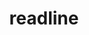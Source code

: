 ---
title: "readline"
layout: cache
categories: [package, v0.22.2]
meta: {"versions": ["8.2"], "compilers": ["apple-clang@=15.0.0", "cce@=15.0.1", "gcc@=10.2.1", "gcc@=11.1.0", "gcc@=11.4.0", "gcc@=12.3.0", "gcc@=7.3.1", "gcc@=7.5.0", "gcc@=9.4.0", "oneapi@=2023.2.0", "oneapi@=2024.0.0"], "oss": ["amzn2", "centos7", "rhel8", "ubuntu18.04", "ubuntu20.04", "ubuntu22.04", "ventura"], "platforms": ["darwin", "linux"], "targets": ["aarch64", "neoverse_n1", "neoverse_v1", "neoverse_v2", "ppc64le", "x86_64_v3", "x86_64_v4", "zen4"], "stacks": ["aws-isc", "aws-isc-aarch64", "aws-pcluster-neoverse_v1", "aws-pcluster-x86_64_v4", "build_systems", "data-vis-sdk", "developer-tools", "developer-tools-manylinux2014", "e4s", "e4s-cray-rhel", "e4s-neoverse-v2", "e4s-neoverse_v1", "e4s-oneapi", "e4s-power", "e4s-rocm-external", "ml-darwin-aarch64-mps", "ml-linux-x86_64-cpu", "ml-linux-x86_64-cuda", "radiuss", "radiuss-aws", "radiuss-aws-aarch64", "root", "tutorial"], "num_specs": 18, "num_specs_by_stack": {"ml-darwin-aarch64-mps": 1, "root": 18, "radiuss-aws-aarch64": 2, "aws-isc-aarch64": 2, "radiuss-aws": 1, "aws-isc": 1, "radiuss": 1, "developer-tools": 1, "build_systems": 1, "e4s-cray-rhel": 1, "aws-pcluster-neoverse_v1": 2, "aws-pcluster-x86_64_v4": 2, "developer-tools-manylinux2014": 1, "e4s-power": 1, "data-vis-sdk": 1, "e4s-neoverse_v1": 1, "e4s-neoverse-v2": 1, "e4s-rocm-external": 1, "ml-linux-x86_64-cuda": 1, "tutorial": 2, "ml-linux-x86_64-cpu": 1, "e4s": 1, "e4s-oneapi": 1}}
spec_details: [{"hash": "fdeaxd6jmya663vmy2ymp2vqbq7447dz", "compiler": "apple-clang@=15.0.0", "versions": ["8.2"], "os": "ventura", "platform": "darwin", "target": "aarch64", "variants": ["build_system=autotools", "patches=bbf97f1"], "stacks": ["ml-darwin-aarch64-mps", "root"], "size": "-", "tarball": "https://binaries.spack.io/v0.22.2/build_cache/darwin-ventura-aarch64/apple-clang-15.0.0/readline-8.2/darwin-ventura-aarch64-apple-clang-15.0.0-readline-8.2-fdeaxd6jmya663vmy2ymp2vqbq7447dz.spack"}, {"hash": "bm6fgwo4nhs65viez3yyukevvm3xagko", "compiler": "gcc@=7.3.1", "versions": ["8.2"], "os": "amzn2", "platform": "linux", "target": "aarch64", "variants": ["build_system=autotools", "patches=bbf97f1"], "stacks": ["radiuss-aws-aarch64", "root", "aws-isc-aarch64"], "size": "-", "tarball": "https://binaries.spack.io/v0.22.2/build_cache/linux-amzn2-aarch64/gcc-7.3.1/readline-8.2/linux-amzn2-aarch64-gcc-7.3.1-readline-8.2-bm6fgwo4nhs65viez3yyukevvm3xagko.spack"}, {"hash": "c3tyvck55rcpcfvlt2rumvzaiamky3hj", "compiler": "gcc@=7.3.1", "versions": ["8.2"], "os": "amzn2", "platform": "linux", "target": "neoverse_n1", "variants": ["build_system=autotools", "patches=bbf97f1"], "stacks": ["radiuss-aws-aarch64", "root", "aws-isc-aarch64"], "size": "-", "tarball": "https://binaries.spack.io/v0.22.2/build_cache/linux-amzn2-neoverse_n1/gcc-7.3.1/readline-8.2/linux-amzn2-neoverse_n1-gcc-7.3.1-readline-8.2-c3tyvck55rcpcfvlt2rumvzaiamky3hj.spack"}, {"hash": "kyyndbuju5nfelnvqqeqomuvevxqwuyu", "compiler": "gcc@=7.3.1", "versions": ["8.2"], "os": "amzn2", "platform": "linux", "target": "x86_64_v3", "variants": ["build_system=autotools", "patches=bbf97f1"], "stacks": ["radiuss-aws", "root", "aws-isc"], "size": "-", "tarball": "https://binaries.spack.io/v0.22.2/build_cache/linux-amzn2-x86_64_v3/gcc-7.3.1/readline-8.2/linux-amzn2-x86_64_v3-gcc-7.3.1-readline-8.2-kyyndbuju5nfelnvqqeqomuvevxqwuyu.spack"}, {"hash": "wkomcv4qlcqnanwhwpev7abgkn5qxgpj", "compiler": "gcc@=7.5.0", "versions": ["8.2"], "os": "ubuntu18.04", "platform": "linux", "target": "x86_64_v3", "variants": ["build_system=autotools", "patches=bbf97f1"], "stacks": ["radiuss", "developer-tools", "root", "build_systems"], "size": "-", "tarball": "https://binaries.spack.io/v0.22.2/build_cache/linux-ubuntu18.04-x86_64_v3/gcc-7.5.0/readline-8.2/linux-ubuntu18.04-x86_64_v3-gcc-7.5.0-readline-8.2-wkomcv4qlcqnanwhwpev7abgkn5qxgpj.spack"}, {"hash": "vh4rygtug7plyw6uu354glypyzbkadgs", "compiler": "cce@=15.0.1", "versions": ["8.2"], "os": "rhel8", "platform": "linux", "target": "zen4", "variants": ["build_system=autotools", "patches=bbf97f1"], "stacks": ["e4s-cray-rhel", "root"], "size": "-", "tarball": "https://binaries.spack.io/v0.22.2/build_cache/linux-rhel8-zen4/cce-15.0.1/readline-8.2/linux-rhel8-zen4-cce-15.0.1-readline-8.2-vh4rygtug7plyw6uu354glypyzbkadgs.spack"}, {"hash": "4nzqarjmhjratrl3lgegnnzledq257f2", "compiler": "gcc@=12.3.0", "versions": ["8.2"], "os": "amzn2", "platform": "linux", "target": "neoverse_n1", "variants": ["build_system=autotools", "patches=bbf97f1"], "stacks": ["aws-pcluster-neoverse_v1", "root"], "size": "-", "tarball": "https://binaries.spack.io/v0.22.2/build_cache/linux-amzn2-neoverse_n1/gcc-12.3.0/readline-8.2/linux-amzn2-neoverse_n1-gcc-12.3.0-readline-8.2-4nzqarjmhjratrl3lgegnnzledq257f2.spack"}, {"hash": "bkk676cfahuhl4iaxxddrog5ikxre7yy", "compiler": "gcc@=12.3.0", "versions": ["8.2"], "os": "amzn2", "platform": "linux", "target": "neoverse_v1", "variants": ["build_system=autotools", "patches=bbf97f1"], "stacks": ["aws-pcluster-neoverse_v1", "root"], "size": "-", "tarball": "https://binaries.spack.io/v0.22.2/build_cache/linux-amzn2-neoverse_v1/gcc-12.3.0/readline-8.2/linux-amzn2-neoverse_v1-gcc-12.3.0-readline-8.2-bkk676cfahuhl4iaxxddrog5ikxre7yy.spack"}, {"hash": "t4cb5jfcbxww3ys2qfrtpgeogg6d2r5i", "compiler": "oneapi@=2023.2.0", "versions": ["8.2"], "os": "amzn2", "platform": "linux", "target": "x86_64_v3", "variants": ["build_system=autotools", "patches=bbf97f1"], "stacks": ["aws-pcluster-x86_64_v4", "root"], "size": "-", "tarball": "https://binaries.spack.io/v0.22.2/build_cache/linux-amzn2-x86_64_v3/oneapi-2023.2.0/readline-8.2/linux-amzn2-x86_64_v3-oneapi-2023.2.0-readline-8.2-t4cb5jfcbxww3ys2qfrtpgeogg6d2r5i.spack"}, {"hash": "7bbgs6q4bawjacdnnnn47ijyfbuy3olk", "compiler": "oneapi@=2023.2.0", "versions": ["8.2"], "os": "amzn2", "platform": "linux", "target": "x86_64_v4", "variants": ["build_system=autotools", "patches=bbf97f1"], "stacks": ["aws-pcluster-x86_64_v4", "root"], "size": "-", "tarball": "https://binaries.spack.io/v0.22.2/build_cache/linux-amzn2-x86_64_v4/oneapi-2023.2.0/readline-8.2/linux-amzn2-x86_64_v4-oneapi-2023.2.0-readline-8.2-7bbgs6q4bawjacdnnnn47ijyfbuy3olk.spack"}, {"hash": "p3r43xgipmgcam7wjtapg3kambkl7nye", "compiler": "gcc@=10.2.1", "versions": ["8.2"], "os": "centos7", "platform": "linux", "target": "x86_64_v3", "variants": ["build_system=autotools", "patches=bbf97f1"], "stacks": ["developer-tools-manylinux2014", "root"], "size": "-", "tarball": "https://binaries.spack.io/v0.22.2/build_cache/linux-centos7-x86_64_v3/gcc-10.2.1/readline-8.2/linux-centos7-x86_64_v3-gcc-10.2.1-readline-8.2-p3r43xgipmgcam7wjtapg3kambkl7nye.spack"}, {"hash": "6kijldvqxasa7mcti7znhf2446erj5om", "compiler": "gcc@=9.4.0", "versions": ["8.2"], "os": "ubuntu20.04", "platform": "linux", "target": "ppc64le", "variants": ["build_system=autotools", "patches=bbf97f1"], "stacks": ["e4s-power", "root"], "size": "-", "tarball": "https://binaries.spack.io/v0.22.2/build_cache/linux-ubuntu20.04-ppc64le/gcc-9.4.0/readline-8.2/linux-ubuntu20.04-ppc64le-gcc-9.4.0-readline-8.2-6kijldvqxasa7mcti7znhf2446erj5om.spack"}, {"hash": "rx7lmth5rlsw7we73ddjbprakywpm3rh", "compiler": "gcc@=11.1.0", "versions": ["8.2"], "os": "ubuntu20.04", "platform": "linux", "target": "x86_64_v3", "variants": ["build_system=autotools", "patches=bbf97f1"], "stacks": ["data-vis-sdk", "root"], "size": "-", "tarball": "https://binaries.spack.io/v0.22.2/build_cache/linux-ubuntu20.04-x86_64_v3/gcc-11.1.0/readline-8.2/linux-ubuntu20.04-x86_64_v3-gcc-11.1.0-readline-8.2-rx7lmth5rlsw7we73ddjbprakywpm3rh.spack"}, {"hash": "rc2pqkfgo4k2usxqeinr4koh5r2ywfw6", "compiler": "gcc@=11.4.0", "versions": ["8.2"], "os": "ubuntu22.04", "platform": "linux", "target": "neoverse_v1", "variants": ["build_system=autotools", "patches=bbf97f1"], "stacks": ["e4s-neoverse_v1", "root"], "size": "-", "tarball": "https://binaries.spack.io/v0.22.2/build_cache/linux-ubuntu22.04-neoverse_v1/gcc-11.4.0/readline-8.2/linux-ubuntu22.04-neoverse_v1-gcc-11.4.0-readline-8.2-rc2pqkfgo4k2usxqeinr4koh5r2ywfw6.spack"}, {"hash": "pg6um24p722ykmgm3qxuxtwzyb54vjyh", "compiler": "gcc@=11.4.0", "versions": ["8.2"], "os": "ubuntu22.04", "platform": "linux", "target": "neoverse_v2", "variants": ["build_system=autotools", "patches=bbf97f1"], "stacks": ["e4s-neoverse-v2", "root"], "size": "-", "tarball": "https://binaries.spack.io/v0.22.2/build_cache/linux-ubuntu22.04-neoverse_v2/gcc-11.4.0/readline-8.2/linux-ubuntu22.04-neoverse_v2-gcc-11.4.0-readline-8.2-pg6um24p722ykmgm3qxuxtwzyb54vjyh.spack"}, {"hash": "cb6x34ku73pjh3f4t7rmpthnxuumw25x", "compiler": "gcc@=11.4.0", "versions": ["8.2"], "os": "ubuntu22.04", "platform": "linux", "target": "x86_64_v3", "variants": ["build_system=autotools", "patches=bbf97f1"], "stacks": ["e4s-rocm-external", "ml-linux-x86_64-cuda", "root", "tutorial", "ml-linux-x86_64-cpu", "e4s"], "size": "-", "tarball": "https://binaries.spack.io/v0.22.2/build_cache/linux-ubuntu22.04-x86_64_v3/gcc-11.4.0/readline-8.2/linux-ubuntu22.04-x86_64_v3-gcc-11.4.0-readline-8.2-cb6x34ku73pjh3f4t7rmpthnxuumw25x.spack"}, {"hash": "kwzsloww2pu263oyamn3wutywufdfdks", "compiler": "oneapi@=2024.0.0", "versions": ["8.2"], "os": "ubuntu22.04", "platform": "linux", "target": "x86_64_v3", "variants": ["build_system=autotools", "patches=bbf97f1"], "stacks": ["e4s-oneapi", "root"], "size": "-", "tarball": "https://binaries.spack.io/v0.22.2/build_cache/linux-ubuntu22.04-x86_64_v3/oneapi-2024.0.0/readline-8.2/linux-ubuntu22.04-x86_64_v3-oneapi-2024.0.0-readline-8.2-kwzsloww2pu263oyamn3wutywufdfdks.spack"}, {"hash": "lhm6hsyxxnsajkkfuienim5kmort3mu4", "compiler": "gcc@=12.3.0", "versions": ["8.2"], "os": "ubuntu22.04", "platform": "linux", "target": "x86_64_v3", "variants": ["build_system=autotools", "patches=bbf97f1"], "stacks": ["tutorial", "root"], "size": "-", "tarball": "https://binaries.spack.io/v0.22.2/build_cache/linux-ubuntu22.04-x86_64_v3/gcc-12.3.0/readline-8.2/linux-ubuntu22.04-x86_64_v3-gcc-12.3.0-readline-8.2-lhm6hsyxxnsajkkfuienim5kmort3mu4.spack"}]
---